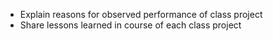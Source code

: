 - Explain reasons for observed performance of class project
- Share lessons learned in course of each class project
